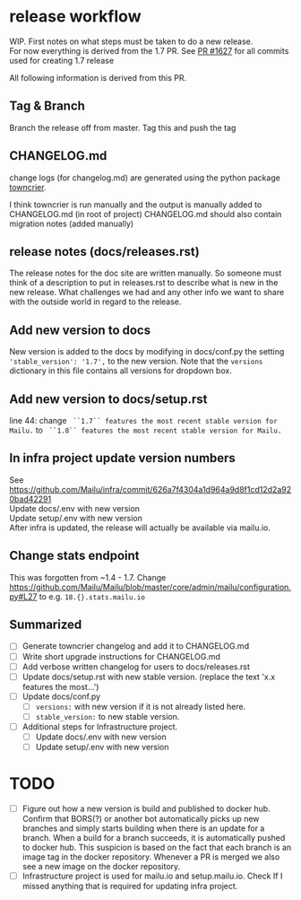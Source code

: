 # release workflow
WIP. First notes on what steps must be taken to do a new release.   
For now everything is derived from the 1.7 PR.
See [PR #1627](https://github.com/Mailu/Mailu/pull/1627) for all commits used for creating 1.7 release

All following information is derived from this PR.

## Tag & Branch
Branch the release off from master. Tag this and push the tag

## CHANGELOG.md
change logs (for changelog.md) are generated using the python package [towncrier](https://pypi.org/project/towncrier/).

I think towncrier is run manually and the output is manually added to CHANGELOG.md (in root of project)
CHANGELOG.md should also contain migration notes (added manually)

## release notes (docs/releases.rst)
The release notes for the doc site are written manually. So someone must think of a description to put in releases.rst to describe what is new in the new release. What challenges we had and any other info we want to share with the outside  world in regard to the release.

## Add new version to docs
New version is added to the docs by modifying in docs/conf.py the setting
`'stable_version': '1.7',` to the new version.
Note that the `versions` dictionary in this file contains all versions for dropdown box.

## Add new version to docs/setup.rst
line 44: 
change
` ``1.7`` features the most recent stable version for Mailu.`
to
` ``1.8`` features the most recent stable version for Mailu.`

## In infra project update version numbers
See https://github.com/Mailu/infra/commit/626a7f4304a1d964a9d8f1cd12d2a920bad42291  
Update docs/.env with new version  
Update setup/.env with new version  
After infra is updated, the release will actually be available via mailu.io.

## Change stats endpoint
This was forgotten from ~1.4 - 1.7. Change
https://github.com/Mailu/Mailu/blob/master/core/admin/mailu/configuration.py#L27
to e.g. `18.{}.stats.mailu.io`

## Summarized
- [ ] Generate towncrier changelog and add it to CHANGELOG.md
- [ ] Write short upgrade instructions for CHANGELOG.md
- [ ] Add verbose written changelog for users to docs/releases.rst
- [ ] Update docs/setup.rst with new stable version. (replace the text 'x.x features the most...')
- [ ] Update docs/conf.py
  - [ ] `versions:` with new version if it is not already listed here.
  - [ ] `stable_version:` to new stable version.
- [ ] Additional steps for Infrastructure project.
  - [ ]   Update docs/.env with new version
  - [ ]   Update setup/.env with new version

# TODO
- [ ] Figure out how a new version is build and published to docker hub. Confirm that BORS(?) or another bot automatically picks up new branches and simply starts building when there is an update for a branch. When a build for a branch succeeds, it is automatically pushed to docker hub. This suspicion is based on the fact that each branch is an image tag in the docker repository. Whenever a PR is merged we also see a new image on the docker repository.
- [ ] Infrastructure project is used for mailu.io and setup.mailu.io. Check If I missed anything that is required for updating infra project.